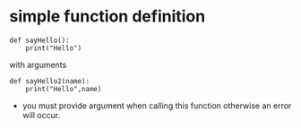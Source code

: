 # simple function definition


	def sayHello():
		print("Hello")



with arguments

	def sayHello2(name):
		print("Hello",name)


- you must provide argument when calling this function otherwise an error will occur.

